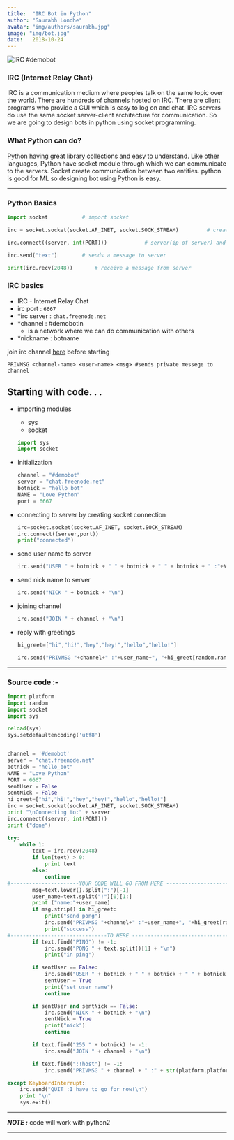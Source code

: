 ```yaml
---
title:  "IRC Bot in Python"
author: "Saurabh Londhe"
avatar: "img/authors/saurabh.jpg"
image: "img/bot.jpg"
date:   2018-10-24
---
```

![IRC #demobot](https://img.shields.io/badge/freenode-%23demobot-green.svg)
### IRC (Internet Relay Chat)
IRC is a communication medium where peoples talk on the same topic over the world. There are hundreds of channels hosted on IRC. There are client programs who provide a GUI which is easy to log on and chat. IRC servers do use the same socket server-client architecture for communication.  So we are going to design bots in python using socket programming.

### What Python can do?
Python having great library collections and easy to understand. Like other languages, Python have socket module through which we can communicate to the servers. Socket create communication between two entities. python is good for ML so designing bot using Python is easy.

---

### Python Basics

```python
import socket           # import socket

irc = socket.socket(socket.AF_INET, socket.SOCK_STREAM)         # create socket object

irc.connect((server, int(PORT)))            # server(ip of server) and port number

irc.send("text")        # sends a message to server

print(irc.recv(2048))       # receive a message from server
```


### IRC basics
-   IRC - Internet Relay Chat
-   irc port : ```6667```
-   *irc server : ```chat.freenode.net```
-   *channel : #demobotin
    -   is a network where we can do communication with others
-   *nickname : botname

join irc channel [here](https://webchat.freenode.net/?channels=%23demobot) before starting
```
PRIVMSG <channel-name> <user-name> <msg> #sends private messege to channel
```

## Starting with code. . .
-   importing modules
    -   sys
    -   socket
    ```python
    import sys
    import socket
    ```

-   Initialization
    ```python
    channel = "#demobot"
    server = "chat.freenode.net"
    botnick = "hello_bot"
    NAME = "Love Python"
    port = 6667
    ```

-   connecting to server by creating socket connection
    ```python
    irc=socket.socket(socket.AF_INET, socket.SOCK_STREAM)
    irc.connect((server,port))
    print("connected")
    ```

-   send user name to server
    ```python
    irc.send("USER " + botnick + " " + botnick + " " + botnick + " :"+NAME+"\n")
    ```

-   send nick name to server
    ```python
    irc.send("NICK " + botnick + "\n")
    ```

-   joining channel
    ```python
    irc.send("JOIN " + channel + "\n")
    ```

-   reply with greetings
    ```python
    hi_greet=["hi","hi!","hey","hey!","hello","hello!"]

    irc.send("PRIVMSG "+channel+" :"+user_name+", "+hi_greet[random.randint(0, 5)]+" \n")
    ```

---
### Source code :-
```python
import platform
import random
import socket
import sys

reload(sys)
sys.setdefaultencoding('utf8')


channel = '#demobot'
server = "chat.freenode.net"
botnick = "hello_bot"
NAME = "Love Python"
PORT = 6667
sentUser = False
sentNick = False
hi_greet=["hi","hi!","hey","hey!","hello","hello!"]
irc = socket.socket(socket.AF_INET, socket.SOCK_STREAM)
print "\nConnecting to:" + server
irc.connect((server, int(PORT)))
print ("done")

try:
    while 1:
        text = irc.recv(2048)
        if len(text) > 0:
            print text
        else:
            continue
#----------------------YOUR CODE WILL GO FROM HERE -----------------------
        msg=text.lower().split(":")[-1]
        user_name=text.split("!")[0][1:]
        print ("name:"+user_name)
        if msg.strip() in hi_greet:
            print("send pong")
            irc.send("PRIVMSG "+channel+" :"+user_name+", "+hi_greet[random.randint(0, 5)]+" \n")
            print("success")
#-------------------------------TO HERE ----------------------------------
        if text.find("PING") != -1:
            irc.send("PONG " + text.split()[1] + "\n")
            print("in ping")

        if sentUser == False:
            irc.send("USER " + botnick + " " + botnick + " " + botnick + " :"+NAME+"\n")
            sentUser = True
            print("set user name")
            continue

        if sentUser and sentNick == False:
            irc.send("NICK " + botnick + "\n")
            sentNick = True
            print("nick")
            continue

        if text.find("255 " + botnick) != -1:
            irc.send("JOIN " + channel + "\n")

        if text.find(":!host") != -1:
            irc.send("PRIVMSG " + channel + " :" + str(platform.platform()) + "\n")

except KeyboardInterrupt:
    irc.send("QUIT :I have to go for now!\n")
    print "\n"
    sys.exit()
```

---
***NOTE :***
code will work with python2

---

